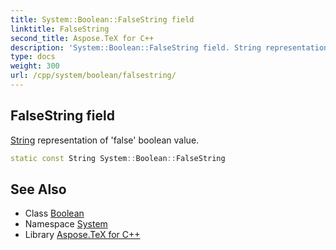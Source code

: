 ```yaml
---
title: System::Boolean::FalseString field
linktitle: FalseString
second_title: Aspose.TeX for C++
description: 'System::Boolean::FalseString field. String representation of ''false'' boolean value in C++.'
type: docs
weight: 300
url: /cpp/system/boolean/falsestring/
---
```

## FalseString field


[String](../../string/) representation of 'false' boolean value.

```cpp
static const String System::Boolean::FalseString
```

## See Also

* Class [Boolean](../)
* Namespace [System](../../)
* Library [Aspose.TeX for C++](../../../)
